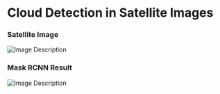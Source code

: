 # Cloud Detection in Satellite Images

### Satellite Image

![Image Description](https://github.com/shlokashah/Cloud-Detection-in-Satellite-Images/blob/master/docs/satellite1.jpg?raw=True)

### Mask RCNN Result

![Image Description](https://github.com/shlokashah/Cloud-Detection-in-Satellite-Images/blob/master/docs/satellite_1.png?raw=True)

